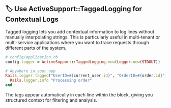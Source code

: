 ## 🏷️ Use ActiveSupport::TaggedLogging for Contextual Logs

Tagged logging lets you add contextual information to log lines without manually interpolating strings. This is particularly useful in multi-tenant or multi-service applications where you want to trace requests through different parts of the system.

```ruby
# config/application.rb
config.logger = ActiveSupport::TaggedLogging.new(Logger.new(STDOUT))

# Anywhere in your app
Rails.logger.tagged("UserID=#{current_user.id}", "OrderID=#{order.id}") do
  Rails.logger.info "Processing order"
end
```

The tags appear automatically in each line within the block, giving you structured context for filtering and analysis.